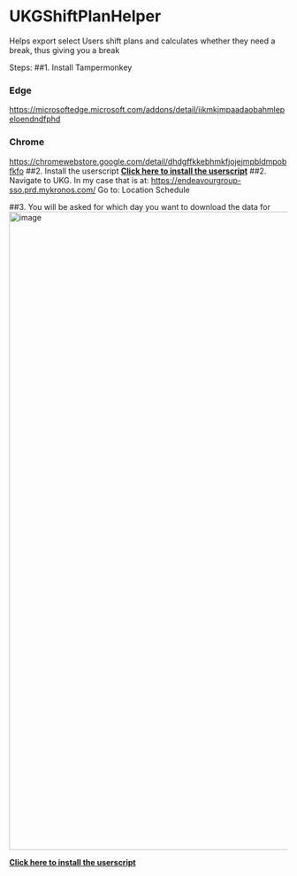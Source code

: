 # UKGShiftPlanHelper
Helps export select Users shift plans and calculates whether they need a break, thus giving you a break

Steps:
##1. Install Tampermonkey
### Edge
https://microsoftedge.microsoft.com/addons/detail/iikmkjmpaadaobahmlepeloendndfphd
### Chrome
https://chromewebstore.google.com/detail/dhdgffkkebhmkfjojejmpbldmpobfkfo
##2. Install the userscript
**[Click here to install the userscript](https://github.com/dtyler04/UKGShiftPlanHelper/raw/b10c97c4ce4c233d909ca6f1f2e0e5fb560a0df7/UKGLocationSchedule.user.js)**
##2. Navigate to UKG. In my case that is at: https://endeavourgroup-sso.prd.mykronos.com/
Go to: Location Schedule

##3. You will be asked for which day you want to download the data for
<img width="1919" height="1153" alt="image" src="https://github.com/user-attachments/assets/f742659d-c494-4aba-a06d-f012115f6765" />


**[Click here to install the userscript](https://github.com/dtyler04/UKGShiftPlanHelper/raw/b10c97c4ce4c233d909ca6f1f2e0e5fb560a0df7/UKGLocationSchedule.user.js)**

